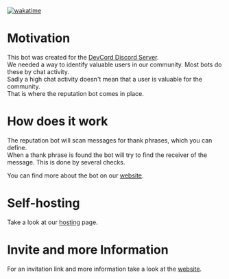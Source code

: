 [![wakatime](https://wakatime.com/badge/github/RainbowDashLabs/reputation-bot.svg)](https://wakatime.com/badge/github/RainbowDashLabs/reputation-bot)

# Motivation

This bot was created for the [DevCord Discord Server](https://discord.gg/gfEsr79d9a). \
We needed a way to identify valuable users in our community. Most bots do these by chat activity.\
Sadly a high chat activity doesn't mean that a user is valuable for the community.\
That is where the reputation bot comes in place.

# How does it work

The reputation bot will scan messages for thank phrases, which you can define.\
When a thank phrase is found the bot will try to find the receiver of the message. This is done by several checks.

You can find more about the bot on our [website](https://rainbowdashlabs.github.io/reputation-bot/).

# Self-hosting

Take a look at our [hosting](https://rainbowdashlabs.github.io/reputation-bot/hosting/) page.

# Invite and more Information

For an invitation link and more information take a look at the [website](https://rainbowdashlabs.github.io/reputation-bot/invite/).
